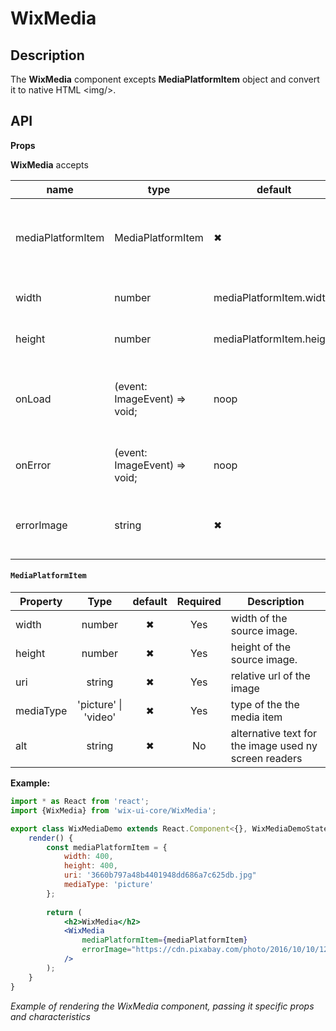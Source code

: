 # WixMedia

## Description

The **WixMedia** component excepts **MediaPlatformItem** object and convert it to native HTML \<img/>.

## API

**Props**

**WixMedia** accepts 

| name        | type       | default | required | description       |
| ----------- | ---------- | ------- | -------- | ----------------- |
| mediaPlatformItem | MediaPlatformItem | ✖ | ✔ | media platform item to be used as the source for the media |
| width | number | mediaPlatformItem.width | ✖ | the width of the image |
| height | number | mediaPlatformItem.height | ✖ | the height of the image |
| onLoad | (event: ImageEvent) => void;| noop | ✖ | An event handler triggered by the state's status. |
| onError | (event: ImageEvent) => void; | noop | ✖ | An event handler setting an Error state. |
| errorImage | string | ✖  | ✖ | URL to load if src loading result in an error. |

#### `MediaPlatformItem`

| Property         |                 Type                  | default | Required | Description                              |
| ---------------- | :-----------------------------------: | :------: | :------: | ---------------------------------------- |
| width | number |   ✖   | Yes | width of the source image. |
| height | number |   ✖   | Yes | height of the source image. |
| uri | string |   ✖   | Yes | relative url of the image |
| mediaType | 'picture' &#124; 'video' | ✖ |   Yes   | type of the the media item |
| alt | string |   ✖   | No | alternative text for the image used ny screen readers |

**Example:**

```jsx
import * as React from 'react';
import {WixMedia} from 'wix-ui-core/WixMedia';

export class WixMediaDemo extends React.Component<{}, WixMediaDemoState> {
    render() {
        const mediaPlatformItem = {
            width: 400,
            height: 400,
            uri: '3660b797a48b4401948dd686a7c625db.jpg"
            mediaType: 'picture'
        };
        
        return (
            <h2>WixMedia</h2>
            <WixMedia                      
                mediaPlatformItem={mediaPlatformItem}
                errorImage="https://cdn.pixabay.com/photo/2016/10/10/12/02/eagle-owl-1728218_960_720.jpg"
            />
        );
    }
}
```
*Example of rendering the WixMedia component, passing it specific props and characteristics*

